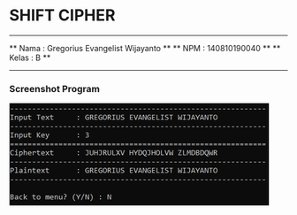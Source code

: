 # SHIFT CIPHER

---

** Nama  : Gregorius Evangelist Wijayanto **
** NPM   : 140810190040 ** 
** Kelas : B ** 

---

### Screenshot Program
![shift cipher](/img/shift.png)